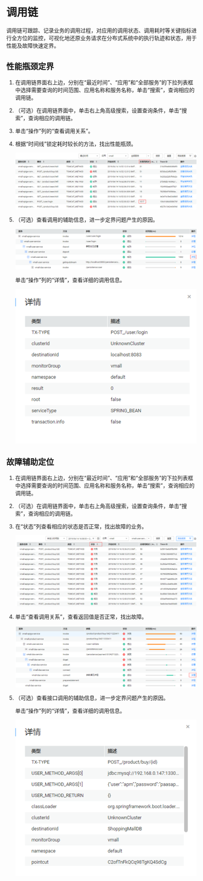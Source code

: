 # 调用链<a name="apm_02_0010"></a>

调用链可跟踪、记录业务的调用过程，对应用的调用状态、调用耗时等关键指标进行全方位的监控，可视化地还原业务请求在分布式系统中的执行轨迹和状态，用于性能及故障快速定界。

## 性能瓶颈定界<a name="s049adc312cd24edeb169b7987081a330"></a>

1.  在调用链界面右上边，分别在“最近时间”、“应用”和“全部服务”的下拉列表框中选择需要查询的时间范围、应用名称和服务名称，单击“搜索”，查询相应的调用链。
2.  （可选）在调用链界面中，单击右上角高级搜索，设置查询条件，单击“搜索”，查询相应的调用链。
3.  单击“操作”列的“查看调用关系”。
4.  根据“时间线”锁定耗时较长的方法，找出性能瓶颈。

    ![](figures/总调用耗时.png)

5.  （可选）查看调用的辅助信息，进一步定界问题产生的原因。

    ![](figures/总调用耗时展开.png)

    单击“操作”列的“详情”，查看详细的调用信息。

    ![](figures/总调用耗时详情.png)


## 故障辅助定位<a name="s1fb04a42fe2348d584a02b3a364bf721"></a>

1.  在调用链界面右上边，分别在“最近时间”、“应用”和“全部服务”的下拉列表框中选择需要查询的时间范围、应用名称和服务名称，单击“搜索”，查询相应的调用链。
2.  （可选）在调用链界面中，单击右上角高级搜索，设置查询条件，单击“搜索”，查询相应的调用链。
3.  在“状态”列查看相应的状态是否正常，找出故障的业务。

    ![](figures/调用链状态.png)

4.  单击“查看调用关系”，查看返回值是否正常，找出故障。

    ![](figures/调用链状态失败.png)

5.  （可选）查看接口调用的辅助信息，进一步定界问题产生的原因。

    单击“操作”列的“详情”，查看详细的调用信息。

    ![](figures/调用链状态详情.png)


